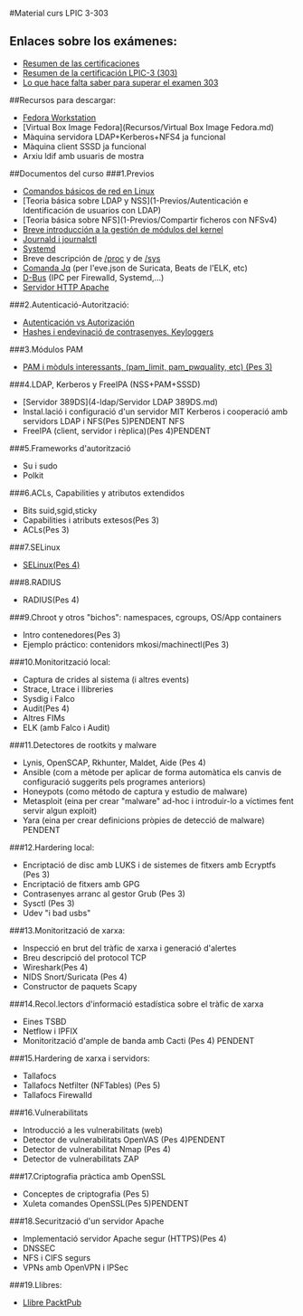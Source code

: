 #Material curs LPIC 3-303

## Enlaces sobre los exámenes:
- [Resumen de las certificaciones](http://www.lpi.org/our-certifications/summary-of-certifications)
- [Resumen de la certificación LPIC-3 (303)](https://www.lpi.org/our-certifications/lpic-3-303-overview)
- [Lo que hace falta saber para superar el examen 303](https://www.lpi.org/our-certifications/exam-303-objectives)

##Recursos para descargar:
- [Fedora Workstation](https://getfedora.org/es/workstation/download/)
- [Virtual Box Image Fedora](Recursos/Virtual Box Image Fedora.md)
- Màquina servidora LDAP+Kerberos+NFS4 ja funcional
- Màquina client SSSD ja funcional
- Arxiu ldif amb usuaris de mostra

##Documentos del curso
###1.Previos
- [Comandos básicos de red en Linux](/LPIC1/Networking/#comandos-basicos-de-red-en-linux)
- [Teoria básica sobre LDAP y NSS](1-Previos/Autenticación e Identificación de usuarios con LDAP) 
- [Teoria básica sobre NFS](1-Previos/Compartir ficheros con NFSv4)
- [Breve introducción a la gestión de módulos del kernel](../LPIC2/Kernel)
- [Journald i journalctl](https://q2dg.github.io/LPIC3-303/Journalctl.pdf)
- [Systemd](../LPIC1/Systemd.md)
- Breve descripción de [/proc](https://www.thegeekdiary.com/understanding-the-proc-file-system) y de [/sys](https://www.thegeekdiary.com/understanding-the-sysfs-file-system-in-linux/)
- [Comanda Jq](https://q2dg.github.io/LPIC3-303/Jq.pdf) (per l'eve.json de Suricata, Beats de l'ELK, etc)
- [D-Bus](https://q2dg.github.io/LPIC3-303/DBus.pdf) (IPC per Firewalld, Systemd,...)
- [Servidor HTTP Apache ](https://q2dg.github.io/LPIC3-303/ServidorApache(HTTP).pdf)

###2.Autenticació-Autorització:
- [Autenticación vs Autorización](2-Autenticación-Autorización/Autenticación_vs_Autorización)
- [Hashes i endevinació de contrasenyes. Keyloggers](https://q2dg.github.io/LPIC3-303/HashesContrasenyesiKeyloggers.pdf)

###3.Módulos PAM
- [PAM i mòduls interessants, (pam_limit, pam_pwquality, etc) (Pes 3)](../LPIC2/PAM.md) 

###4.LDAP, Kerberos y FreeIPA (NSS+PAM+SSSD)
- [Servidor 389DS](4-ldap/Servidor LDAP 389DS.md)
- Instal.lació i configuració d'un servidor MIT Kerberos i cooperació amb servidors LDAP i NFS(Pes 5)PENDENT NFS
- FreeIPA (client, servidor i rèplica)(Pes 4)PENDENT

###5.Frameworks d'autorització
- Su i sudo
- Polkit

###6.ACLs, Capabilities y atributos extendidos
- Bits suid,sgid,sticky
- Capabilities i atributs extesos(Pes 3)
- ACLs(Pes 3)

###7.SELinux
- [SELinux(Pes 4)](selinux.md)

###8.RADIUS
- RADIUS(Pes 4)

###9.Chroot y otros "bichos": namespaces, cgroups, OS/App containers
- Intro contenedores(Pes 3)
- Ejemplo práctico: contenidors mkosi/machinectl(Pes 3)

###10.Monitorització local:
- Captura de crides al sistema (i altres events)
- Strace, Ltrace i llibreries
- Sysdig i Falco
- Audit(Pes 4)
- Altres FIMs
- ELK (amb Falco i Audit)

###11.Detectores de rootkits y malware
- Lynis, OpenSCAP, Rkhunter, Maldet, Aide (Pes 4)
- Ansible (com a mètode per aplicar de forma automàtica els canvis de configuració suggerits pels programes anteriors)
- Honeypots (como método de captura y estudio de malware)
- Metasploit (eina per crear "malware" ad-hoc i introduir-lo a víctimes fent servir algun exploit)
- Yara (eina per crear definicions pròpies de detecció de malware) PENDENT


###12.Hardering local:
- Encriptació de disc amb LUKS i de sistemes de fitxers amb Ecryptfs (Pes 3)
- Encriptació de fitxers amb GPG
- Contrasenyes arranc al gestor Grub (Pes 3)
- Sysctl (Pes 3)
- Udev "i bad usbs"


###13.Monitorització de xarxa:
- Inspecció en brut del tràfic de xarxa i generació d'alertes
- Breu descripció del protocol TCP
- Wireshark(Pes 4)
- NIDS Snort/Suricata (Pes 4)
- Constructor de paquets Scapy

###14.Recol.lectors d'informació estadística sobre el tràfic de xarxa
- Eines TSBD
- Netflow i IPFIX
- Monitorització d'ample de banda amb Cacti (Pes 4) PENDENT

###15.Hardering de xarxa i servidors:
- Tallafocs
- Tallafocs Netfilter (NFTables) (Pes 5)
- Tallafocs Firewalld

###16.Vulnerabilitats
- Introducció a les vulnerabilitats (web)
- Detector de vulnerabilitats OpenVAS (Pes 4)PENDENT
- Detector de vulnerabilitat Nmap (Pes 4)
- Detector de vulnerabilitats ZAP

###17.Criptografia pràctica amb OpenSSL
- Conceptes de criptografia (Pes 5)
- Xuleta comandes OpenSSL(Pes 5)PENDENT

###18.Securització d'un servidor Apache
- Implementació servidor Apache segur (HTTPS)(Pes 4)
- DNSSEC
- NFS i CIFS segurs
- VPNs amb OpenVPN i IPSec

###19.Llibres:
- [Llibre PacktPub](Libros/SeguridadLinux.pdf)